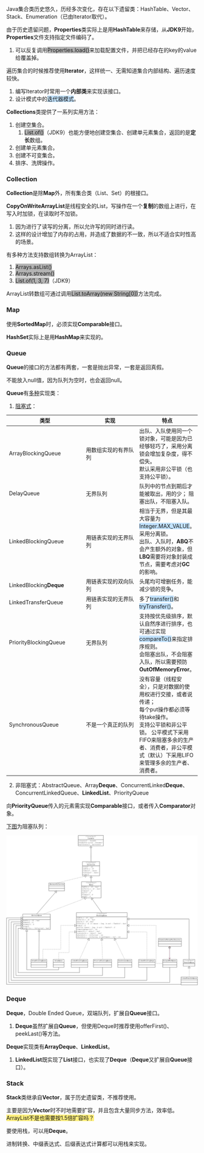 Java集合类历史悠久，历经多次变化，存在以下遗留类：HashTable、Vector、Stack、Enumeration（已由Iterator取代）。

由于历史遗留问题，**Properties**类实际上是用**HashTable**来存储，从**JDK9**开始，**Properties**文件支持指定文件编码了。

1. 可以反复调用<span style=background:#b3b3b3>Properties.load()</span>来加载配置文件，并把已经存在的key的value给覆盖掉。

遍历集合的时候推荐使用**Iterator**，这样统一、无需知道集合内部结构、遍历速度较快。

1. 编写Iterator时常用一个**内部类**来实现该接口。
2. 设计模式中的<span style=background:#c2e2ff>迭代器模式</span>。

**Collections**类提供了一系列实用方法：

1. 创建空集合。
   1. <span style=background:#b3b3b3>List.of()</span>（JDK9）也能方便地创建空集合、创建单元素集合，返回的是**定长**数组。
2. 创建单元素集合。
3. 创建不可变集合。
4. 排序、洗牌操作。



### Collection

**Collection**是除**Map**外，所有集合类（List、Set）的根接口。

**CopyOnWriteArrayList**是线程安全的List，写操作在一个**复制**的数组上进行，在写入时加锁，在读取时不加锁。

1. 因为进行了读写的分离，所以允许写的同时进行读。
2. 这样的设计增加了内存的占用，并造成了数据的不一致，所以不适合实时性高的场景。

有多种方法支持数组转换为ArrayList：

1. <span style=background:#b3b3b3>Arrays.asList()</span>
2. <span style=background:#b3b3b3>Arrays.stream()</span>
3. <span style=background:#b3b3b3>List.of(1, 3, 7)</span>（JDK9）

ArrayList转数组可通过调用<span style=background:#b3b3b3>List.toArray(new String[0])</span>方法完成。



### Map

使用**SortedMap**时，必须实现**Comparable**接口。

**HashSet**实际上是用**HashMap**来实现的。



### Queue

**Queue**的接口的方法都有两套，一套是抛出异常，一套是返回真假。

不能放入null值，因为队列为空时，也会返回null。

**Queue**有[多种](https://docs.oracle.com/en/java/javase/15/docs/api/java.base/java/util/Queue.html)实现类：

1. [阻塞式](https://www.cnblogs.com/duanxz/p/3400003.html)：

<table cellspacing="0" cellpadding="0">
   <thead>
      <tr>
         <th style="width:190px;">类型</th><th style="width:130px;">实现</th><th style="width:auto;">特点</th>
      </tr>
   </thead>
   <tbody>
      <tr>
         <td>ArrayBlockingQueue</td><td>用数组实现的有界队列</td><td>出队、入队使用同一个锁对象，可能是因为已经够轻巧了，采用分离锁会增加复杂度，得不偿失。<br/>默认采用非公平锁（也支持公平锁）。</td>
      </tr>
      <tr>
         <td>DelayQueue</td><td>无界队列</td><td>队列中的节点到期后才能被取出，用的少； 阻塞出队，不阻塞入队。</td>
      </tr>
      <tr>
         <td>LinkedBlockingQueue</td><td>用链表实现的无界队列</td><td>相当于无界，但是其最大容量为<span style=background:#c2e2ff>Integer.MAX_VALUE</span>。<br/>采用分离锁。<br/>出队、入队时，<span style="font-weight: bold;">ABQ</span>不会产生额外的对象，但<span style="font-weight: bold;">LBQ</span>需要将对象封装成节点，需要考虑对<span style="font-weight: bold;">GC</span>的影响。</td>
      </tr>
      <tr>
         <td>LinkedBlocking<span style="font-weight: bold;">Deque</span></td><td>用链表实现的双向队列</td><td>头尾均可增删任务，能减少锁的竞争。</td>
      </tr>
      <tr>
         <td>LinkedTransferQueue</td><td>用链表实现的无界队列</td><td>多了<span style=background:#c2e2ff>transfer()</span>和<span style=background:#c2e2ff>tryTransfer()</span>。</td></tr>
      <tr>
         <td>PriorityBlockingQueue</td><td>无界队列</td><td>支持按优先级排序，默认自然序进行排序，也可通过实现<span style=background:#c2e2ff>compareTo()</span>来指定排序规则。<br/>会阻塞出队，不会阻塞入队，所以需要预防<span style="font-weight: bold;">OutOfMemoryError</span>。</td>
      </tr>
      <tr>
         <td>SynchronousQueue</td><td>不是一个真正的队列</td><td>没有容量（线程安全），只是对数据的使用权进行交接，或者说传递；<br/>每个put操作都必须等待take操作。<br/>支持公平锁和非公平锁。 公平模式下采用FIFO来阻塞多余的生产者、消费者，非公平模式（默认）下采用LIFO来管理多余的生产者、消费者。</td>
      </tr>
   </tbody>
</table>

2. 非阻塞式：AbstractQueue、Array**Deque**、ConcurrentLinked**Deque**、ConcurrentLinkedQueue、**LinkedList**、PriorityQueue

向**PriorityQueue**传入的元素需实现**Comparable**接口，或者传入**Comparator**对象。

[下图](https://www.cnblogs.com/duanxz/p/3400003.html)为阻塞队列：

![](../images/1/blocking-queue.png)



### Deque

**Deque**，Double Ended Queue，双端队列，扩展自**Queue**接口。

1. **Deque**虽然扩展自**Queue**，但使用Deque时推荐使用offerFirst()、peekLast()等方法。

**Deque**实现类有**ArrayDeque**、**LinkedList**。

1. **LinkedList**既实现了**List**接口，也实现了**Deque**（**Deque**又扩展自**Queue**接口）。



### Stack

**Stack**类继承自**Vector**，属于历史遗留类，不推荐使用。

主要是因为**Vector**时不时地需要扩容，并且包含大量同步方法，效率低。<span style=background:#ffee7c>ArrayList不是也需要按1.5倍扩容吗？</span>

要使用栈，可以用**Deque**。

进制转换、中缀表达式、后缀表达式计算都可以用栈来实现。